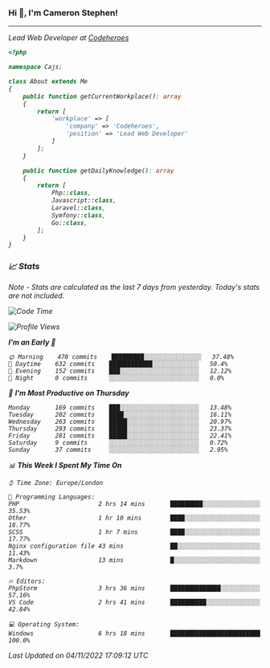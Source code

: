 ### Hi 👋, I'm Cameron Stephen!
<hr>
<p><em>Lead Web Developer at <a href="https://codeheroes.co.uk">Codeheroes</a></p>


```php
<?php

namespace Cajs;

class About extends Me
{
    public function getCurrentWorkplace(): array
    {
        return [
            'workplace' => [
                'company' => 'Codeheroes',
                'position' => 'Lead Web Developer'
            ]
        ];
    }

    public function getDailyKnowledge(): array
    {
        return [
            Php::class,
            Javascript::class,
            Laravel::class,
            Symfony::class,
            Go::class,
        ];
    }
}
```

### 📈 Stats
<p><em>Note - Stats are calculated as the last 7 days from yesterday. Today's stats are not included.</em></p>


<!--START_SECTION:waka-->
![Code Time](http://img.shields.io/badge/Code%20Time-3%2C196%20hrs%2033%20mins-blue)

![Profile Views](http://img.shields.io/badge/Profile%20Views-0-blue)

**I'm an Early 🐤** 

```text
🌞 Morning    470 commits    █████████░░░░░░░░░░░░░░░░   37.48% 
🌆 Daytime    632 commits    ████████████░░░░░░░░░░░░░   50.4% 
🌃 Evening    152 commits    ███░░░░░░░░░░░░░░░░░░░░░░   12.12% 
🌙 Night      0 commits      ░░░░░░░░░░░░░░░░░░░░░░░░░   0.0%

```
📅 **I'm Most Productive on Thursday** 

```text
Monday       169 commits    ███░░░░░░░░░░░░░░░░░░░░░░   13.48% 
Tuesday      202 commits    ████░░░░░░░░░░░░░░░░░░░░░   16.11% 
Wednesday    263 commits    █████░░░░░░░░░░░░░░░░░░░░   20.97% 
Thursday     293 commits    █████░░░░░░░░░░░░░░░░░░░░   23.37% 
Friday       281 commits    █████░░░░░░░░░░░░░░░░░░░░   22.41% 
Saturday     9 commits      ░░░░░░░░░░░░░░░░░░░░░░░░░   0.72% 
Sunday       37 commits     ░░░░░░░░░░░░░░░░░░░░░░░░░   2.95%

```


📊 **This Week I Spent My Time On** 

```text
⌚︎ Time Zone: Europe/London

💬 Programming Languages: 
PHP                      2 hrs 14 mins       █████████░░░░░░░░░░░░░░░░   35.53% 
Other                    1 hr 10 mins        ████░░░░░░░░░░░░░░░░░░░░░   18.77% 
SCSS                     1 hr 7 mins         ████░░░░░░░░░░░░░░░░░░░░░   17.77% 
Nginx configuration file 43 mins             ██░░░░░░░░░░░░░░░░░░░░░░░   11.43% 
Markdown                 13 mins             █░░░░░░░░░░░░░░░░░░░░░░░░   3.7%

🔥 Editors: 
PhpStorm                 3 hrs 36 mins       ██████████████░░░░░░░░░░░   57.16% 
VS Code                  2 hrs 41 mins       ██████████░░░░░░░░░░░░░░░   42.84%

💻 Operating System: 
Windows                  6 hrs 18 mins       █████████████████████████   100.0%

```


 Last Updated on 04/11/2022 17:09:12 UTC
<!--END_SECTION:waka-->
